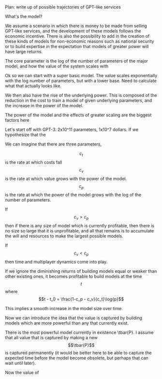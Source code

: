 Plan: write up of possible trajectories of GPT-like services

What's the model?

We assume a scenario in which there is money to be made from selling GPT-like services, and the development of these models follows the economic incentive. There is also the possibility to add in the creation of these kinds of models for non-economic reasons such as national security or to build expertise in the expectation that models of greater power will have large returns.

The core parameter is the log of the number of parameters of the major model, and how the value of the system scales with 

Ok so we can start with a super basic model.
The value scales exponentially with the log number of parameters, but with a lower base. Need to calculate what that actually looks like.

We then also have the rise of the underlying power. This is composed of the reduction in the cost to train a model of given underlying parameters, and the increase in the power of the model. 

The power of the model and the effects of greater scaling are the biggest factors here


Let's start off with GPT-3. 2x10^11 parameters, 1x10^7 dollars. If we hypothesize that the

We can imagine that there are three parameters, 

$$c_t$$ is the rate at which costs fall
$$c_v$$ is the rate at which value grows with the power of the model.
$$c_p$$ is the rate at which the power of the model grows with the log of the number of parameters.

If $$c_v > c_p$$ then if there is any size of model which is currently profitable, then there is no size so large that it is unprofitable, and all that remains is to accumulate the will and resources to make the largest possible models.

If $$c_v < c_p$$ then time and multiplayer dynamics come into play. 

If we ignore the diminishing returns of building models equal or weaker than other existing ones, it becomes profitable to build models at the time $$t$$ where $$t - t_0 = \frac{1-c_p - c_v}{c_t}\log{p}$$

This implies a smooth increase in the model size over time.

Now we can introduce the idea that the value is captured by building models which are more powerful than any that currently exist. 

There is the most powerful model currently in existence \tbar{P}. I assume that all value that is captured by making a new $$\tbar{P}$$ is captured permanently (it would be better here to be able to capture the expected time before the model become obsolete, but perhaps that can wait until later).

Now the value of 
